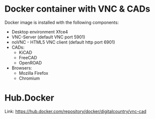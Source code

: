 # Docker container with VNC & CADs

Docker image is installed with the following components:
* Desktop environment Xfce4
* VNC-Server (default VNC port 5901)
* noVNC - HTML5 VNC client (default http port 6901)
* CADs:
    * KiCAD
    * FreeCAD
    * OpenROAD
* Browsers:
    * Mozilla Firefox
    * Chromium

# Hub.Docker
  
Link: https://hub.docker.com/repository/docker/digitalcountry/vnc-cad
